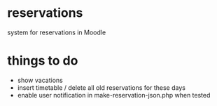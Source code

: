 # reservations

system for reservations in Moodle

# things to do

- show vacations
- insert timetable / delete all old reservations for these days
- enable user notification in make-reservation-json.php when tested